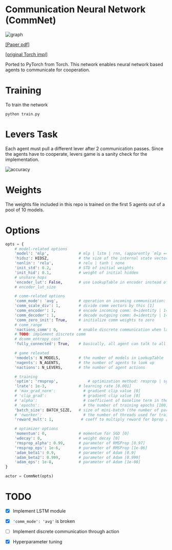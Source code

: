 # Communication Neural Network (CommNet)

![graph](https://cims.nyu.edu/~sainbar/commnet/model.png)

[[Paper pdf]](https://arxiv.org/pdf/1605.07736.pdf)

[[original Torch impl]](https://github.com/facebookresearch/CommNet/)


Ported to PyTorch from Torch. This network enables neural network based agents to communicate for cooperation.


# Training

To train the network

```
python train.py
```

# Levers Task

Each agent must pull a different lever after 2 communication passes. Since the agents have to cooperate, levers game is a sanity check for the implementation.

![accuracy](https://raw.githubusercontent.com/rickyhan/CommNet/master/accuracy.png)

# Weights

The weights file included in this repo is trained on the first 5 agents out of a pool of 10 models.

# Options

```python
opts = {
    # model-related options
    'model': 'mlp',             # mlp | lstm | rnn, (apparently `mlp == rnn` ?)
    'hidsz': HIDSZ,             # the size of the internal state vector
    'nonlin': 'relu',           # relu | tanh | none
    'init_std': 0.2,            # STD of initial weights
    'init_hid': 0.1,            # weight of initial hidden
    # unshare_hops
    'encoder_lut': False,       # use LookupTable in encoder instead of Linear [False]
    # encoder_lut_size

    # comm-related options
    'comm_mode': 'avg',         # operation on incoming communication: avg | sum [avg]
    'comm_scale_div': 1,        # divide comm vectors by this [1]
    'comm_encoder': 1,          # encode incoming comm: 0=identity | 1=linear [0]
    'comm_decoder': 1,          # decode outgoing comm: 0=identity | 1=linear | 2=nonlin [1]
    'comm_zero_init': True,     # initialize comm weights to zero
    # comm_range
    'nactions_comm': 0,         # enable discrete communication when larger than 1 [1]
    # TODO: implement discrete comm
    # dcomm_entropy_cost
    'fully_connected': True,    # basically, all agent can talk to all agent

    # game releated
    'nmodels': N_MODELS,        # the number of models in LookupTable
    'nagents': N_AGENTS,        # the number of agents to look up
    'nactions': N_LEVERS,       # the number of agent actions

    # training
    'optim': 'rmsprop',             # optimization method: rmsprop | sgd | adam [rmsprop]
    'lrate': 1e-3,              # learning rate [0.001]
    # 'max_grad_norm':            # gradient clip value [0]
    # 'clip_grad':                # gradient clip value [0]
    # 'alpha':                    # coefficient of baseline term in the cost function [0.03]
    # 'epochs':                   # the number of training epochs [100]
    'batch_size': BATCH_SIZE,   # size of mini-batch (the number of parallel games) in each thread [16]
    # 'nworker':                  # the number of threads used for training [18]
    'reward_mult': 1,            # coeff to multiply reward for bprop [1]

    # optimizer options
    'momentum': 0,              # momentum for SGD [0]
    'wdecay': 0,                # weight decay [0]
    'rmsprop_alpha': 0.99,      # parameter of RMSProp [0.97]
    'rmsprop_eps': 1e-6,        # parameter of RMSProp [1e-06]
    'adam_beta1': 0.9,          # parameter of Adam [0.9]
    'adam_beta2': 0.999,        # parameter of Adam [0.999]
    'adam_eps': 1e-8,           # parameter of Adam [1e-08]
}

actor = CommNet(opts)
```

# TODO

- [x] Implement LSTM module

- [x] `'comm_mode': 'avg'` is broken

- [ ] Implement discrete communication through action

- [x] Hyperparameter tuning
